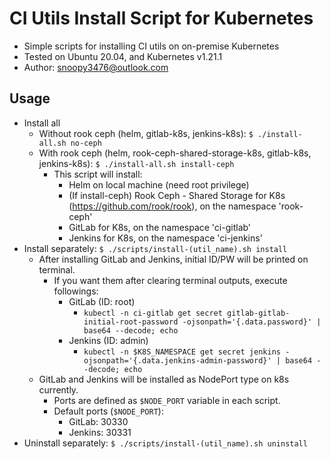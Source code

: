 # CI Utils Install Script for Kubernetes
- Simple scripts for installing CI utils on on-premise Kubernetes
- Tested on Ubuntu 20.04, and Kubernetes v1.21.1
- Author: snoopy3476@outlook.com

## Usage
- Install all
  - Without rook ceph (helm, gitlab-k8s, jenkins-k8s):
  `$ ./install-all.sh no-ceph`
  - With rook ceph (helm, rook-ceph-shared-storage-k8s, gitlab-k8s, jenkins-k8s):
  `$ ./install-all.sh install-ceph`
    - This script will install:
      - Helm on local machine (need root privilege)
      - (If install-ceph) Rook Ceph - Shared Storage for K8s (https://github.com/rook/rook), on the namespace 'rook-ceph'
      - GitLab for K8s, on the namespace 'ci-gitlab'
      - Jenkins for K8s, on the namespace 'ci-jenkins'
- Install separately:
  `$ ./scripts/install-(util_name).sh install`
  - After installing GitLab and Jenkins, initial ID/PW will be printed on terminal.
    - If you want them after clearing terminal outputs, execute followings:
      - GitLab (ID: root)
        - `kubectl -n ci-gitlab get secret gitlab-gitlab-initial-root-password -ojsonpath='{.data.password}' | base64 --decode; echo`
      - Jenkins (ID: admin)
        - `kubectl -n $K8S_NAMESPACE get secret jenkins -ojsonpath='{.data.jenkins-admin-password}' | base64 --decode; echo`
  - GitLab and Jenkins will be installed as NodePort type on k8s currently.
    - Ports are defined as `$NODE_PORT` variable in each script.
    - Default ports (`$NODE_PORT`):
      - GitLab: 30330
      - Jenkins: 30331
- Uninstall separately:
  `$ ./scripts/install-(util_name).sh uninstall`
